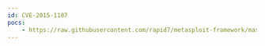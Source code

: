 ```yaml
---
id: CVE-2015-1187
pocs:
    - https://raw.githubusercontent.com/rapid7/metasploit-framework/master/modules/exploits/linux/http/multi_ncc_ping_exec.rb
---
```

